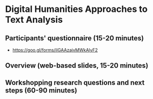# Digital Humanities Approaches to Text Analysis

## Participants' questionnaire (15-20 minutes)

- https://goo.gl/forms/iIGAAzajvMWkAlyF2

## Overview (web-based slides, 15-20 minutes)

## Workshopping research questions and next steps (60-90 minutes)
